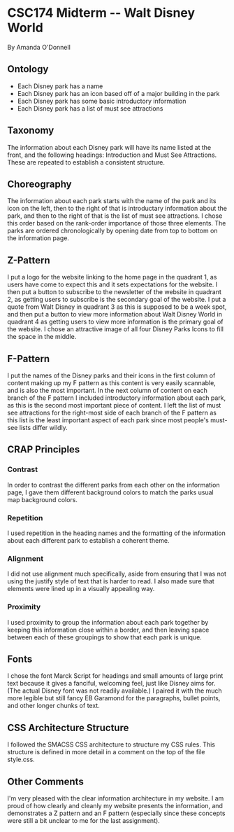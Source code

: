 # CSC174 Midterm -- Walt Disney World
By Amanda O'Donnell

## Ontology
- Each Disney park has a name
- Each Disney park has an icon based off of a major building in the park
- Each Disney park has some basic introductory information
- Each Disney park has a list of must see attractions

## Taxonomy
The information about each Disney park will have its name listed at the front, and the following headings: Introduction and Must See Attractions.  These are repeated to establish a consistent structure.

## Choreography
The information about each park starts with the name of the park and its icon on the left, then to the right of that is introductary information about the park, and then to the right of that is the list of must see attractions.  I chose this order based on the rank-order importance of those three elements.  The parks are ordered chronologically by opening date from top to bottom on the information page.

## Z-Pattern
I put a logo for the website linking to the home page in the quadrant 1, as users have come to expect this and it sets expectations for the website.  I then put a button to subscribe to the newsletter of the website in quadrant 2, as getting users to subscribe is the secondary goal of the website.  I put a quote from Walt Disney in quadrant 3 as this is supposed to be a week spot, and then put a button to view more information about Walt Disney World in quadrant 4 as getting users to view more information is the primary goal of the website.  I chose an attractive image of all four Disney Parks Icons to fill the space in the middle.

## F-Pattern
I put the names of the Disney parks and their icons in the first column of content making up my F pattern as this content is very easily scannable, and is also the most important.  In the next column of content on each branch of the F pattern I included introductory information about each park, as this is the second most important piece of content.  I left the list of must see attractions for the right-most side of each branch of the F pattern as this list is the least important aspect of each park since most people's must-see lists differ wildly.

## CRAP Principles
### Contrast
In order to contrast the different parks from each other on the information page, I gave them different background colors to match the parks usual map background colors.

### Repetition
I used repetition in the heading names and the formatting of the information about each different park to establish a coherent theme.

### Alignment
I did not use alignment much specifically, aside from ensuring that I was not using the justify style of text that is harder to read.  I also made sure that elements were lined up in a visually appealing way.

### Proximity
I used proximity to group the information about each park together by keeping this information close within a border, and then leaving space between each of these groupings to show that each park is unique.

## Fonts
I chose the font Marck Script for headings and small amounts of large print text because it gives a fanciful, welcoming feel, just like Disney aims for.  (The actual Disney font was not readily available.)  I paired it with the much more legible but still fancy EB Garamond for the paragraphs, bullet points, and other longer chunks of text.

## CSS Architecture Structure
I followed the SMACSS CSS architecture to structure my CSS rules.  This structure is defined in more detail in a comment on the top of the file style.css.

## Other Comments
I'm very pleased with the clear information architecture in my website.  I am proud of how clearly and cleanly my website presents the information, and demonstrates a Z pattern and an F pattern (especially since these concepts were still a bit unclear to me for the last assignment).
